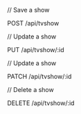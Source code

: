 // Save a show

POST /api/tvshow

// Update a show

PUT /api/tvshow/:id

// Update a show

PATCH /api/tvshow/:id

// Delete a show

DELETE /api/tvshow/:id